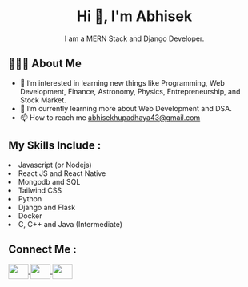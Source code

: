 <h1 align="center">Hi 👋, I'm Abhisek</h1>
<p align="center">I am a MERN Stack and Django Developer.</p>

<h2>👨🏻‍💻  About Me</h2>

- 👀 I’m interested in learning new things like Programming, Web Development, Finance, Astronomy, Physics, Entrepreneurship, and Stock Market.
- 🌱 I’m currently learning more about Web Development and DSA.
- 📫 How to reach me abhisekhupadhaya43@gmail.com


<div>
  <h2>My Skills Include :</h2>
   <li>Javascript (or Nodejs)</li>
   <li>React JS and React Native</li>
   <li>Mongodb and SQL</li>
   <li>Tailwind CSS</li>
   <li>Python</li>
   <li>Django and Flask</li>
   <li>Docker</li>
   <li>C, C++ and Java (Intermediate)</li>
</div>


<div>
  <h2>Connect Me :</h2>
  <a href="https://twitter.com/AbhisekUpadhay5" rel="nofollow">
    <img align="center" src="https://raw.githubusercontent.com/rahuldkjain/github-profile-readme-generator/master/src/images/icons/Social/twitter.svg" alt="" height="30" width="40" style="max-width: 100%;">
  </a>
   <a href="https://www.linkedin.com/in/abhisekh-upadhaya-5208a3165/" rel="nofollow">
     <img align="center" src="https://raw.githubusercontent.com/rahuldkjain/github-profile-readme-generator/master/src/images/icons/Social/linked-in-alt.svg" alt="" height="30" width="40" style="max-width: 100%;">
  </a>
  <a href="https://www.instagram.com/abhisekupa/" rel="nofollow">
    <img align="center" src="https://raw.githubusercontent.com/rahuldkjain/github-profile-readme-generator/master/src/images/icons/Social/instagram.svg" alt="" height="30" width="40" style="max-width: 100%;">
  </a>
</div>

